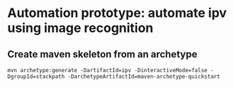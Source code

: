 # Automation prototype: automate ipv using image recognition

## Create maven skeleton from an archetype

`mvn archetype:generate -DartifactId=ipv -DinteractiveMode=false -DgroupId=stackpath -DarchetypeArtifactId=maven-archetype-quickstart`
